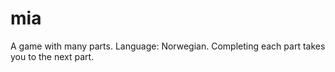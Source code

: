 # mia
A game with many parts.
Language: Norwegian.
Completing each part takes you to the next part. 
